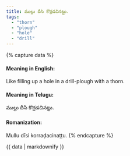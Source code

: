 ```yaml
---
title: ముల్లు దీసి కొర్రడచినట్టు.
tags:
  - "thorn"
  - "plough"
  - "hole"
  - "drill"
---
```


{% capture data %}
#### Meaning in English:
Like filling up a hole in a drill-plough with a thorn.

#### Meaning in Telugu:
ముల్లు దీసి కొర్రడచినట్టు.

#### Romanization:
Mullu dīsi korraḍacinaṭṭu.
{% endcapture %}

{{ data | markdownify }}

